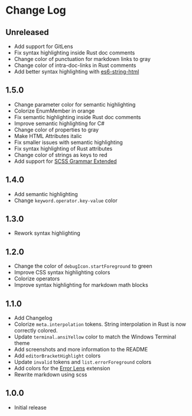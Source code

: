 # Change Log

## Unreleased

- Add support for GitLens
- Fix syntax highlighting inside Rust doc comments
- Change color of punctuation for markdown links to gray
- Change color of intra-doc-links in Rust comments
- Add better syntax highlighting with [es6-string-html](https://marketplace.visualstudio.com/items?itemName=Tobermory.es6-string-html)

## 1.5.0

- Change parameter color for semantic highlighting
- Colorize EnumMember in orange
- Fix semantic highlighting inside Rust doc comments
- Improve semantic highlighting for C#
- Change color of properties to gray
- Make HTML Attributes italic
- Fix smaller issues with semantic highlighting
- Fix syntax highlighting of Rust attributes
- Change color of strings as keys to red
- Add support for [SCSS Grammar Extended](https://marketplace.visualstudio.com/items?itemName=dannymcgee.scss-grammar-extended)

## 1.4.0

- Add semantic highlighting
- Change `keyword.operator.key-value` color

## 1.3.0

- Rework syntax highlighting

## 1.2.0

- Change the color of `debugIcon.startForeground` to green
- Improve CSS syntax highlighting colors
- Colorize operators
- Improve syntax highlighting for markdown math blocks

## 1.1.0

- Add Changelog
- Colorize `meta.interpolation` tokens. String interpolation in Rust is now correctly colored.
- Update `terminal.ansiYellow` color to match the Windows Terminal theme
- Add screenshots and more information to the README
- Add `editorBracketHighlight` colors
- Update `invalid` tokens and `list.errorForeground` colors
- Add colors for the [Error Lens](https://marketplace.visualstudio.com/items?itemName=usernamehw.errorlens) extension
- Rewrite markdown using scss

## 1.0.0

- Initial release
